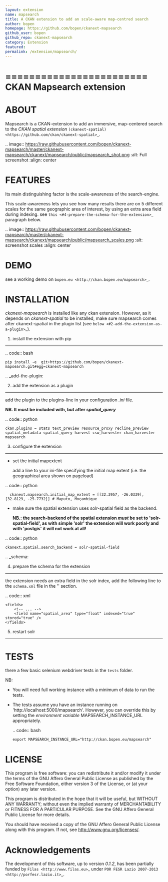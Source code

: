 ```yaml
---
layout: extension
name: mapsearch
title: A CKAN extension to add an scale-aware map-centred search
author: bopen
homepage: https://github.com/bopen/ckanext-mapsearch
github_user: bopen
github_repo: ckanext-mapsearch
category: Extension
featured: 
permalink: /extension/mapsearch/
---
```



========================
CKAN Mapsearch extension
========================

ABOUT
=====

Mapsearch is a CKAN-extension to add an immersive, map-centered search to the *CKAN spatial extension* `(ckanext-spatial) <https://github.com/ckan/ckanext-spatial>`_.

.. image:: https://raw.githubusercontent.com/bopen/ckanext-mapsearch/master/ckanext-mapsearch/ckanext/mapsearch/public/mapsearch_shot.png
    :alt: Full screenshot
    :align: center


FEATURES
========

Its main distinguishing factor is the scale-awareness of the search-engine.

This scale-awareness lets you see how many results there are on 5 different scales for the same geographic area of interest, by using an extra area field during indexing. see `this <#4-prepare-the-schema-for-the-extension>`_ paragraph below.

.. image:: https://raw.githubusercontent.com/bopen/ckanext-mapsearch/master/ckanext-mapsearch/ckanext/mapsearch/public/mapsearch_scales.png
    :alt: screenshot scales
    :align: center

DEMO
====

see a working demo on `bopen.eu <http://ckan.bopen.eu/mapsearch>`_.

INSTALLATION
============
*ckanext-mapsearch* is installed like any ckan extension. However, as it depends on *ckanext-spatial* to be installed, make sure mapsearch comes after ckanext-spatial in the plugin list (see `below <#2-add-the-extension-as-a-plugin>`_).

1. install the extension with pip
---------------------------------
.. code:: bash

    pip install -e  git+https://github.com/bopen/ckanext-mapsearch.git#egg=ckanext-mapsearch

.. _add-the-plugin:

2. add the extension as a plugin
--------------------------------
add the plugin to the plugins-line in your configuration *.ini* file.

**NB. It must be included with, but after *spatial_query***

.. code:: python

    ckan.plugins = stats text_preview resource_proxy recline_preview spatial_metadata spatial_query harvest csw_harvester ckan_harvester mapsearch

3. configure the extension
--------------------------
- set the initial mapextent

  add a line to your ini-file specifying the initial map extent (i.e. the geographical area shown on pageload)

.. code:: python

      ckanext.mapsearch.initial_map_extent = [[32.3957, -26.0339], [32.8129, -25.7732]] # Maputo, Moçambique

- make sure the spatial extension uses solr-spatial field as the backend.

  **NB.: the search-backend of the spatial extension *must* be set to 'solr-spatial-field', as with simple 'solr' the extension will work poorly and with 'postgis' it will not work at all!**

.. code:: python

    ckanext.spatial.search_backend = solr-spatial-field

.. _schema:

4. prepare the schema for the extension
---------------------------------------

the extension needs an extra field in the solr index, add the following line to the `schema.xml` file in the '<fields>' section.

.. code:: xml

    <fields>
        <!-- ... -->
        <field name="spatial_area" type="float" indexed="true" stored="true" />
    </fields>

5. restart solr
---------------

TESTS
=====

there a few basic selenium webdriver tests in the `tests` folder.  

NB: 
  - You will need full working instance with a  minimum of data to run the tests. 
  - The tests assume you have an instance running on 'http://localhost:5000/mapsearch'. 
    However, you can override this by setting the *environment variable* MAPSEARCH_INSTANCE_URL appropriately.

    .. code:: bash

        export MAPSEARCH_INSTANCE_URL="http://ckan.bopen.eu/mapsearch"

LICENSE
=======

This program is free software: you can redistribute it and/or modify
it under the terms of the GNU Affero General Public License as
published by the Free Software Foundation, either version 3 of the
License, or (at your option) any later version.

This program is distributed in the hope that it will be useful,
but WITHOUT ANY WARRANTY; without even the implied warranty of
MERCHANTABILITY or FITNESS FOR A PARTICULAR PURPOSE. See the
GNU Affero General Public License for more details.

You should have received a copy of the GNU Affero General Public License
along with this program. If not, see http://www.gnu.org/licenses/.

Acknowledgements
================
The development of this software, up to version *0.1.2*, has been partially funded by `Filas <http://www.filas.eu>`_ under `POR FESR Lazio 2007-2013 <http://porfesr.lazio.it>`_.

